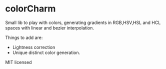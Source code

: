 # colorCharm

Small lib to play with colors, generating gradients in RGB,HSV,HSL and HCL spaces with linear and bezier interpolation.

Things to add are:
- Lightness correction
- Unique distinct color generation.

MIT licensed
